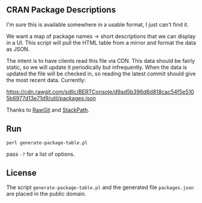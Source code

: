 
CRAN Package Descriptions
-------------------------

I'm sure this is available somewhere in a usable format, I just can't find it.

We want a map of package names -> short descriptions that we can display in a
UI.  This script will pull the HTML table from a mirror and format the data as 
JSON.  

The intent is to have clients read this file via CDN.  This data should be 
fairly static, so we will update it periodically but infrequently.  When the 
data is updated the file will be checked in, so reading the latest commit 
should give the most recent data.  Currently:

https://cdn.rawgit.com/sdllc/BERTConsole/d9ad5b396d6d818cac54f5e5105b6977d13e71d9/util/packages.json

Thanks to [RawGit][1] and [StackPath][2].

Run
---

```
perl generate-package-table.pl
```

pass `-?` for a list of options.

License
-------

The script `generate-package-table.pl` and the generated file `packages.json` 
are placed in the public domain.

[1]: https://rawgit.com/
[2]: https://stackpath.com/